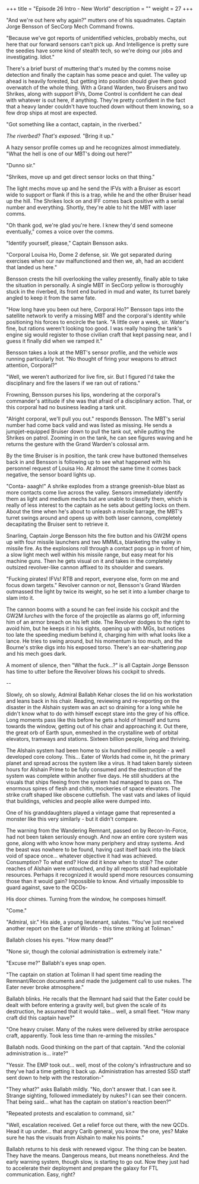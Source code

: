 +++
title = "Episode 26 Intro - New World"
description = ""
weight = 27
+++

"And we're out here why again?" mutters one of his squadmates. Captain Jorge Bensson of SecCorp Mech Command frowns.

"Because we've got reports of unidentified vehicles, probably mechs, out here that our forward sensors can't pick up. And Intelligence is pretty sure the seedies have some kind of stealth tech, so we're doing our jobs and investigating. Idiot."

There's a brief burst of muttering that's muted by the comms noise detection and finally the captain has some peace and quiet. The valley up ahead is heavily forested, but getting into position should give them good overwatch of the whole thing. With a Grand Warden, two Bruisers and two Shrikes, along with support IFVs, Dome Control is confident he can deal with whatever is out here, if anything. They're pretty confident in the fact that a heavy lander couldn't have touched down without them knowing, so a few drop ships at most are expected.  

"Got something like a contact, captain, in the riverbed."

*The riverbed? That's exposed.* "Bring it up."

A hazy sensor profile comes up and he recognizes almost immediately. "What the hell is one of our MBT's doing out here?"

"Dunno sir."

"Shrikes, move up and get direct sensor locks on that thing."

The light mechs move up and he send the IFVs with a Bruiser as escort wide to support or flank if this is a trap, while he and the other Bruiser head up the hill. The Shrikes lock on and IFF comes back positive with a serial number and everything. Shortly, they're able to hit the MBT with laser comms. 

"Oh thank god, we're glad you're here. I knew they'd send someone eventually," comes a voice over the comms.

"Identify yourself, please," Captain Bensson asks.

"Corporal Louisa Ho, Dome 2 defense, sir. We got separated during exercises when our nav malfunctioned and then we, ah, had an accident that landed us here."

Bensson crests the hill overlooking the valley presently, finally able to take the situation in personally. A single MBT in SecCorp yellow is thoroughly stuck in the riverbed, its front end buried in mud and water, its turret barely angled to keep it from the same fate.

"How long have you been out here, Corporal Ho?" Bensson taps into the satellite network to verify a missing MBT and the corporal's identity while positioning his forces to encircle the tank. "A little over a week, sir. Water's fine, but rations weren't looking too good. I was really hoping the tank's engine sig would register to those civilian craft that kept passing near, and I guess it finally did when we ramped it."

Bensson takes a look at the MBT's sensor profile, and the vehicle *was* running particularly hot. "No thought of firing your weapons to attract attention, Corporal?"

"Well, we weren't authorized for live fire, sir. But I figured I'd take the disciplinary and fire the lasers if we ran out of rations."

Frowning, Bensson purses his lips, wondering at the corporal's commander's attitude if she was that afraid of a disciplinary action. That, or this corporal had no business leading a tank unit.

"Alright corporal, we'll pull you out." responds Bensson. The MBT's serial number had come back valid and was listed as missing. He sends a jumpjet-equipped Bruiser down to pull the tank out, while putting the Shrikes on patrol. Zooming in on the tank, he can see figures waving and he returns the gesture with the Grand Warden's colossal arm. 

By the time Bruiser is in position, the tank crew have buttoned themselves back in and Bensson is following up to see what happened with his personnel request of Louisa Ho. At almost the same time it comes back negative, the sensor board lights up.

"Conta- aaagh!" A shrike explodes from a strange greenish-blue blast as more contacts come live across the valley. Sensors immediately identify them as light and medium mechs but are unable to classify them, which is really of less interest to the captain as he sets about getting locks on them. About the time when he's about to unleash a missile barrage, the MBT's turret swings around and opens up with both laser cannons, completely decapitating the Bruiser sent to retrieve it.

Snarling, Captain Jorge Bensson hits the fire button and his GW2M opens up with four missile launchers and two MMMLs, blanketing the valley in missile fire. As the explosions roll through a contact pops up in front of him, a slow light mech well within his missile range, but easy meat for his machine guns. Then he gets visual on it and takes in the completely outsized revolver-like cannon affixed to its shoulder and swears.

"Fucking pirates! IFVs! RTB and report, everyone else, form on me and focus down targets." Revolver cannon or not, Bensson's Grand Warden outmassed the light by twice its weight, so he set it into a lumber charge to slam into it. 

The cannon booms with a sound he can feel inside his cockpit and the GW2M *lurches* with the force of the projectile as alarms go off, informing him of an armor breach on his left side. The Revolver dodges to the right to avoid him, but he keeps it in his sights, opening up with MGs, but notices too late the speeding medium behind it, charging him with what looks like a lance. He tries to swing around, but his momentum is too much, and the Bourne's strike digs into his exposed torso. There's an ear-shattering *pop* and his mech goes dark.

A moment of silence, then "What the fuck...?" is all Captain Jorge Bensson has time to utter before the Revolver blows his cockpit to shreds.

--

Slowly, oh so slowly, Admiral Ballabh Kehar closes the lid on his workstation and leans back in his chair. Reading, reviewing and re-reporting on the disaster in the Alshain system was an act so draining for a long while he didn't know what to do with himself except stare into the grey of his office. Long moments pass like this before he gets a hold of himself and turns towards the window, getting out of his chair and approaching it. Out there, the great orb of Earth spun, enmeshed in the crystalline web of orbital elevators, tramways and stations. Sixteen billion people, living and thriving. 

The Alshain system had been home to six hundred million people - a well developed core colony. This... Eater of Worlds had come in, hit the primary planet and spread across the system like a virus. It had taken barely sixteen hours for Alshain Prime to be fully consumed and the destruction of the system was complete within another five days. He still shudders at the visuals that ships fleeing from the system had managed to pass on. The enormous spires of flesh and chitin, mockeries of space elevators. The strike craft shaped like obscene cuttlefish. The vast vats and lakes of liquid that buildings, vehicles and people alike were dumped into. 

One of his granddaughters played a vintage game that represented a monster like this very similarly - but it didn't compare. 

The warning from the Wandering Remnant, passed on by Recon-In-Force, had not been taken seriously enough. And now an entire core system was gone, along with who know how many periphery and stray systems. And the beast was nowhere to be found, having cast itself back into the black void of space once... whatever objective it had was achieved. Consumption? To what end? How did it know when to stop? The outer reaches of Alshain were untouched, and by all reports still had exploitable resources. Perhaps it recognized it would spend more resources consuming those than it would gain? Impossible to know. And virtually impossible to guard against, save to the QCDs-

His door chimes. Turning from the window, he composes himself.

"Come."

"Admiral, sir." His aide, a young lieutenant, salutes. "You've just received another report on the Eater of Worlds - this time striking at Toliman."

Ballabh closes his eyes. "How many dead?"

"None sir, though the colonial administration is extremely irate."

"Excuse me?" Ballabh's eyes snap open. 

"The captain on station at Toliman II had spent time reading the Remnant/Recon documents and made the judgement call to use nukes. The Eater never broke atmosphere."

Ballabh blinks. He recalls that the Remnant had said that the Eater could be dealt with before entering a gravity well, but given the scale of its destruction, he assumed that it would take... well, a small fleet. "How many craft did this captain have?"

"One heavy cruiser. Many of the nukes were delivered by strike aerospace craft, apparently. Took less time than re-arming the missiles."

Ballabh nods. Good thinking on the part of that captain. "And the colonial administration is... irate?"

"Yessir. The EMP took out... well, most of the colony's infrastructure and so they've had a time getting it back up. Administration has arrested SSD staff sent down to help with the restoration-"

"They what?" asks Ballabh mildly. "No, don't answer that. I can see it. Strange sighting, followed immediately by nukes? I can see their concern. That being said... what has the captain on station's reaction been?"

"Repeated protests and escalation to command, sir."

"Well, escalation received. Get a relief force out there, with the new QCDs. Head it up under... that angry Carib general, you know the one, yes? Make sure he has the visuals from Alshain to make his points."

Ballabh returns to his desk with renewed vigour. The thing can be beaten. They have the means. Dangerous means, but means nonetheless. And the early warning system, though slow, is starting to go out. Now they just had to accelerate their deployment and prepare the galaxy for FTL communication. Easy, right?
